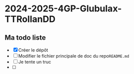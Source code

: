# 2024-2025-4GP-Glubulax-TTRollanDD

## Ma todo liste

- [x] Créer le dépôt
- [ ] Modifier le fichier principale de doc du repo`README.md`
- [ ] Je tente un truc
- [ ] 
